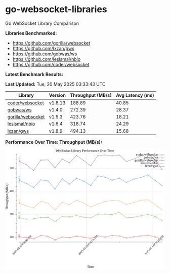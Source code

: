 # go-websocket-libraries

Go WebSocket Library Comparison

**Libraries Benchmarked:**

- https://github.com/gorilla/websocket
- https://github.com/lxzan/gws
- https://github.com/gobwas/ws
- https://github.com/lesismal/nbio
- https://github.com/coder/websocket

**Latest Benchmark Results:**

<!-- BENCHMARK_TABLE_START -->
**Last Updated:** Tue, 20 May 2025 03:33:43 UTC

| Library                                         | Version         | Throughput (MB/s) | Avg Latency (ms) |
| ----------------------------------------------- | --------------- | ----------------- | ---------------- |
| [coder/websocket](https://github.com/coder/websocket) | v1.8.13 | 188.89 | 40.85 |
| [gobwas/ws](https://github.com/gobwas/ws) | v1.4.0 | 272.39 | 28.37 |
| [gorilla/websocket](https://github.com/gorilla/websocket) | v1.5.3 | 423.76 | 18.21 |
| [lesismal/nbio](https://github.com/lesismal/nbio) | v1.6.4 | 318.74 | 24.29 |
| [lxzan/gws](https://github.com/lxzan/gws) | v1.8.9 | 494.13 | 15.68 |
<!-- BENCHMARK_TABLE_END -->

**Performance Over Time: Throughput (MB/s):**

![Benchmark Performance Graph](benchmark_performance.png)